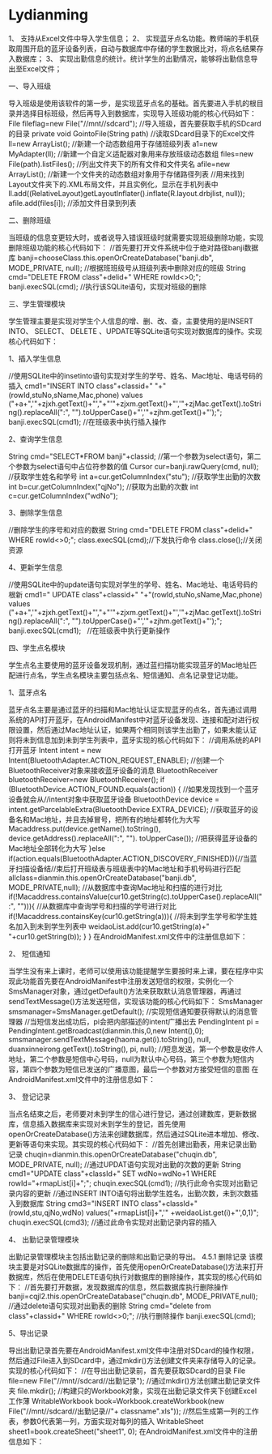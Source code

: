 # Lydianming
1、 支持从Excel文件中导入学生信息；
2、 实现蓝牙点名功能。教师端的手机获取周围开启的蓝牙设备列表，自动与数据库中存储的学生数据比对，将点名结果存入数据库；
3、 实现出勤信息的统计。统计学生的出勤情况，能够将出勤信息导出至Excel文件；



一、导入班级

导入班级是使用该软件的第一步，是实现蓝牙点名的基础。首先要进入手机的根目录并选择目标班级，然后再导入到数据库，实现导入班级功能的核心代码如下：
File fileflag=new File("//mnt//sdcard");  //导入班级，首先要获取手机的SDcard的目录
private void GointoFile(String path)   //读取SDcard目录下的Excel文件
ll=new ArrayList<RelativeLayout>();  //新建一个动态数组用于存储班级列表
a1=new MyAdapter(ll);  //新建一个自定义适配器对象用来存放班级动态数组
files=new File(path).listFiles();  //列出文件夹下的所有文件和文件夹名
afile=new ArrayList<File>();  //新建一个文件夹的动态数组对象用于存储路径列表
//用来找到Layout文件夹下的.XML布局文件，并且实例化，显示在手机列表中
ll.add((RelativeLayout)getLayoutInflater().inflate(R.layout.drbjlist, null));
afile.add(files[i]);  //添加文件目录到列表	





二、删除班级

当班级的信息变更较大时，或者说导入错误班级时就需要实现班级删除功能，实现删除班级功能的核心代码如下：
//首先要打开文件系统中位于绝对路径banji数据库
banji=chooseClass.this.openOrCreateDatabase("banji.db", MODE_PRIVATE, null);
//根据班班级号从班级列表中删除对应的班级
String cmd="DELETE FROM class"+delid+" WHERE rowId<>0;";
banji.execSQL(cmd);  //执行该SQLite语句，实现对班级的删除





三、学生管理模块

学生管理主要是实现对学生个人信息的增、删、改、查，主要使用的是INSERT INTO、 SELECT、 DELETE 、UPDATE等SQLite语句实现对数据库的操作。实现核心代码如下：

1、插入学生信息

//使用SQLite中的insetinto语句实现对学生的学号、姓名、Mac地址、电话号码的插入
cmd1="INSERT INTO class"+classid+" "+"(rowId,stuNo,sName,Mac,phone) values
("+a+",'"+zjxh.getText()+"',"+"'"+zjxm.getText()+"','"+zjMac.getText().toString().replaceAll(":", "").toUpperCase()+"','"+zjhm.getText()+"');";
banji.execSQL(cmd1);   //在班级表中执行插入操作

2、查询学生信息

String cmd="SELECT*FROM banji"+classid;
//第一个参数为select语句，第二个参数为select语句中占位符参数的值
Cursor cur=banji.rawQuery(cmd, null);
//获取学生姓名和学号
int a=cur.getColumnIndex("stu");
//获取学生出勤的次数
int b=cur.getColumnIndex("qjNo");
//获取为出勤的次数
int c=cur.getColumnIndex("wdNo");

3、删除学生信息

//删除学生的序号和对应的数据
String cmd="DELETE FROM class"+delid+" WHERE rowId<>0;";
class.execSQL(cmd);//下发执行命令
class.close();//关闭资源

4、更新学生信息

//使用SQLite中的update语句实现对学生的学号、姓名、Mac地址、电话号码的根新
cmd1=" UPDATE class"+classid+" "+"(rowId,stuNo,sName,Mac,phone) values  
("+a+",'"+zjxh.getText()+"',"+"'"+zjxm.getText()+"','"+zjMac.getText().toString().replaceAll(":", "").toUpperCase()+"','"+zjhm.getText()+"');";
banji.execSQL(cmd1);   //在班级表中执行更新操作





四、学生点名模块

学生点名主要使用的蓝牙设备发现机制，通过蓝扫描功能实现蓝牙的Mac地址匹配进行点名，学生点名模块主要包括点名、短信通知、点名记录登记功能。

1、蓝牙点名

蓝牙点名主要是通过蓝牙的扫描和Mac地址认证实现蓝牙的点名，首先通过调用系统的API打开蓝牙，在AndroidManifest中对蓝牙设备发现、连接和配对进行权限设置，然后通过Mac地址认证，如果两个相同则该学生出勤了，如果未能认证则将未到信息加到未到学生列表中，蓝牙实现的核心代码如下：
	//调用系统的API打开蓝牙
Intent intent = new Intent(BluetoothAdapter.ACTION_REQUEST_ENABLE);
//创建一个BluetoothReceiver对象来接收蓝牙设备的消息
BluetoothReceiver bluetoothReceiver=new BluetoothReceiver(); 
if (BluetoothDevice.ACTION_FOUND.equals(action)) {  //如果发现找到一个蓝牙设备就会从//intent对象中获取蓝牙设备
	BluetoothDevice device = intent.getParcelableExtra(BluetoothDevice.EXTRA_DEVICE);
	//获取蓝牙的设备名和Mac地址，并且去掉冒号，把所有的地址都转化为大写
	Macaddress.put(device.getName().toString(), device.getAddress().replaceAll(":", "").
toUpperCase());   //把获得蓝牙设备的Mac地址全部转化为大写
}else if(action.equals(BluetoothAdapter.ACTION_DISCOVERY_FINISHED)){//当蓝牙扫描设备结//束后打开班级表与班级表中的Mac地址和手机号码进行匹配
allclass=dianmin.this.openOrCreateDatabase("banji.db", MODE_PRIVATE,null); 
//从数据库中查询Mac地址和扫描的进行对比
if(!Macaddress.containsValue(cur10.getString(c).toUpperCase().replaceAll(":", ""))){
	//从数据库中查询学号和扫描的学号进行对比
		if(!Macaddress.containsKey(cur10.getString(a))){
			//将未到学生学号和学生姓名加入到未到学生列表中
			weidaoList.add(cur10.getString(a)+" "+cur10.getString(b));
}
}
在AndroidManifest.xml文件中的注册信息如下：
<!--允许程序连接到已配对的蓝牙设备 -->
<uses-permission android:name="android.permission.BLUETOOTH" /> 
<!--允许程序发现和配对蓝牙设备 -->
<uses-permission android:name="android.permission.BLUETOOTH_ADMIN" />


2、 短信通知

当学生没有来上课时，老师可以使用该功能提醒学生要按时来上课，要在程序中实现此功能首先要在AndroidManifest中注册发送短信的权限，实例化一个SmsManager对象，通过getDefault()方法来获取默认消息管理器，再通过sendTextMessage()方法发送短信，实现该功能的核心代码如下：
SmsManager smsmanager=SmsManager.getDefault();  //实现短信通知要获得默认的消息管理器
//当短信发出成功后，pi会把内部描述的intent广播出去
PendingIntent pi = PendingIntent.getBroadcast(dianmin.this,0,new Intent(),0);
smsmanager.sendTextMessage(haoma.get(i).toString(), null, duanxinneirong.getText().toString(), pi, null);  //短息发送，第一个参数是收件人地址，第二个参数是短信中心号码，null为默认中心号码，第三个参数为短信内容，第四个参数为短信已发送的广播意图，最后一个参数对方接受短信的意图
在AndroidManifest.xml文件中的注册信息如下：
<!-- 发送短信的权限 -->
<uses-permission android:name="android.permission.SEND_SMS"/>


3、 登记记录

当点名结束之后，老师要对未到学生的信心进行登记，通过创建数库，更新数据库，信息插入数据库来实现对未到学生的登记，首先使用openOrCreateDatabase()方法来创建数据库，然后通过SQLite进本增加、修改、更新等语句来实现。其实现的核心代码如下：
//首先创建出勤表，用来记录出勤记录
chuqin=dianmin.this.openOrCreateDatabase("chuqin.db", MODE_PRIVATE, null);
//通过UPDAT语句实现对出勤的次数的更新
String cmd1="UPDATE class"+classId+" SET wdNo=wdNo+1 WHERE rowId="+rmapList[i]+";";
chuqin.execSQL(cmd1);   //执行此命令实现对出勤记录内容的更新
//通过INSERT INTO语句将出勤学生姓名，出勤次数，未到次数插入到数据库
String cmd3="INSERT INTO class"+classId+" (rowId,stu,qjNo,wdNo) values("+rmapList[i]+",'"
+weidaoList.get(i)+"',0,1)";
chuqin.execSQL(cmd3);   //通过此命令实现对出勤记录内容的插入


4、 出勤记录管理模块

出勤记录管理模块主包括出勤记录的删除和出勤记录的导出。
4.5.1 删除记录
该模块主要是对SQLite数据库的操作，首先使用openOrCreateDatabase()方法来打开数据库，然后在使用DELETE语句执行对数据库的删除操作，其实现的核心代码如下：
//首先要打开数据，发现数据库的信息，然后数据库执行删除操作
banji=cqjl2.this.openOrCreateDatabase("chuqin.db", MODE_PRIVATE,null);
//通过delete语句实现对出勤表的删除
String cmd="delete from class"+classid+" WHERE rowId<>0;";
//执行删除操作
banji.execSQL(cmd);   


5、导出记录

导出出勤记录首先要在AndroidManifest.xml文件中注册对SDcard的操作权限，然后通过File进入到SDcard中，通过mkdir()方法创建文件夹来存储导入的记录。实现的核心代码如下：
//在导出出勤记录前，首先要获取SDcard的目录
File file=new File("//mnt//sdcard//出勤记录");
//通过mkdir()方法创建出勤记录文件夹
file.mkdir();
//构建只的Workbook对象，实现在出勤记录文件夹下创建Excel工作薄
WritableWorkbook book=Workbook.createWorkbook(new File("//mnt//sdcard//出勤记录//"+
classname".xls"));
//然后生成第一列的工作表，参数0代表第一列，方面实现对每列的插入
WritableSheet sheet1=book.createSheet("sheet1", 0);
在AndroidManifest.xml文件中的注册信息如下：
<!--在SDcard中创建与删除文件的权限-->
<uses-permission android:name="android.permission.MOUNT_UNMOUNT_FILESYSTEMS"/> 
<!-- 往SDcard中写入数据的权限 -->
<uses-permission android:name="android.permission.WRITE_EXTERNAL_STORAGE"/>





